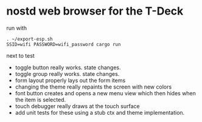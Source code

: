 # nostd web browser for the T-Deck


run with

```shell
. ~/export-esp.sh
SSID=wifi PASSWORD=wifi_password cargo run
```



next to test

* toggle button really works. state changes.
* toggle group really works. state changes.
* form layout properly lays out the form items
* changing the theme really repaints the screen with new colors
* font button creates and opens a new menu view which then hides when the item is selected.
* touch debugger really draws at the touch surface
* add unit tests for these using a stub ctx and theme implementation.